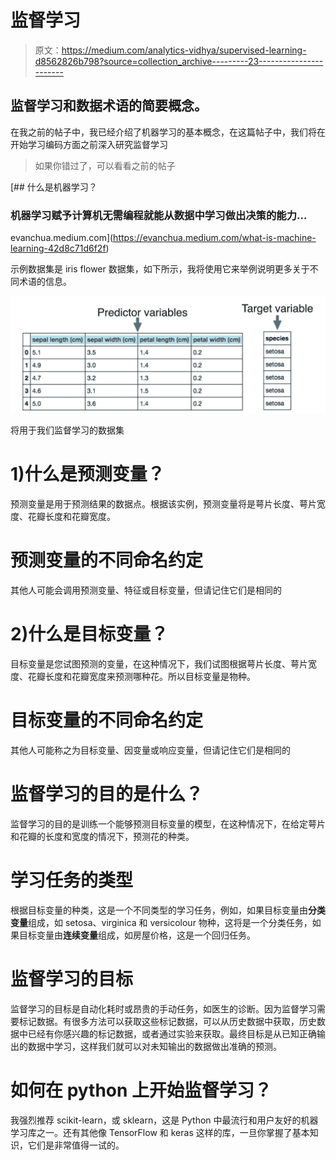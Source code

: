 # 监督学习

> 原文：<https://medium.com/analytics-vidhya/supervised-learning-d8562826b798?source=collection_archive---------23----------------------->

## 监督学习和数据术语的简要概念。

在我之前的帖子中，我已经介绍了机器学习的基本概念，在这篇帖子中，我们将在开始学习编码方面之前深入研究监督学习

> 如果你错过了，可以看看之前的帖子

[](https://evanchua.medium.com/what-is-machine-learning-42d8c71d6f2f) [## 什么是机器学习？

### 机器学习赋予计算机无需编程就能从数据中学习做出决策的能力…

evanchua.medium.com](https://evanchua.medium.com/what-is-machine-learning-42d8c71d6f2f) 

示例数据集是 iris flower 数据集，如下所示，我将使用它来举例说明更多关于不同术语的信息。

![](img/65ff5e7c5f3c6634688b857be7f98d71.png)

将用于我们监督学习的数据集

# 1)什么是预测变量？

预测变量是用于预测结果的数据点。根据该实例，预测变量将是萼片长度、萼片宽度、花瓣长度和花瓣宽度。

# 预测变量的不同命名约定

其他人可能会调用预测变量、特征或目标变量，但请记住它们是相同的

# 2)什么是目标变量？

目标变量是您试图预测的变量，在这种情况下，我们试图根据萼片长度、萼片宽度、花瓣长度和花瓣宽度来预测哪种花。所以目标变量是物种。

# **目标变量的不同命名约定**

其他人可能称之为目标变量、因变量或响应变量，但请记住它们是相同的

# 监督学习的目的是什么？

监督学习的目的是训练一个能够预测目标变量的模型，在这种情况下，在给定萼片和花瓣的长度和宽度的情况下，预测花的种类。

# 学习任务的类型

根据目标变量的种类，这是一个不同类型的学习任务，例如，如果目标变量由**分类变量**组成，如 setosa、virginica 和 versicolour 物种，这将是一个分类任务，如果目标变量由**连续变量**组成，如房屋价格，这是一个回归任务。

# 监督学习的目标

监督学习的目标是自动化耗时或昂贵的手动任务，如医生的诊断。因为监督学习需要标记数据。有很多方法可以获取这些标记数据，可以从历史数据中获取，历史数据中已经有你感兴趣的标记数据，或者通过实验来获取。最终目标是从已知正确输出的数据中学习，这样我们就可以对未知输出的数据做出准确的预测。

# 如何在 python 上开始监督学习？

我强烈推荐 scikit-learn，或 sklearn，这是 Python 中最流行和用户友好的机器学习库之一。还有其他像 TensorFlow 和 keras 这样的库，一旦你掌握了基本知识，它们是非常值得一试的。